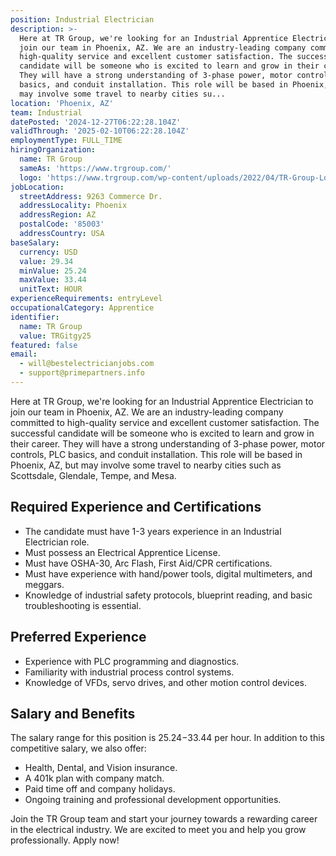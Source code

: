 ```yaml
---
position: Industrial Electrician
description: >-
  Here at TR Group, we're looking for an Industrial Apprentice Electrician to
  join our team in Phoenix, AZ. We are an industry-leading company committed to
  high-quality service and excellent customer satisfaction. The successful
  candidate will be someone who is excited to learn and grow in their career.
  They will have a strong understanding of 3-phase power, motor controls, PLC
  basics, and conduit installation. This role will be based in Phoenix, AZ, but
  may involve some travel to nearby cities su...
location: 'Phoenix, AZ'
team: Industrial
datePosted: '2024-12-27T06:22:28.104Z'
validThrough: '2025-02-10T06:22:28.104Z'
employmentType: FULL_TIME
hiringOrganization:
  name: TR Group
  sameAs: 'https://www.trgroup.com/'
  logo: 'https://www.trgroup.com/wp-content/uploads/2022/04/TR-Group-Logo.png'
jobLocation:
  streetAddress: 9263 Commerce Dr.
  addressLocality: Phoenix
  addressRegion: AZ
  postalCode: '85003'
  addressCountry: USA
baseSalary:
  currency: USD
  value: 29.34
  minValue: 25.24
  maxValue: 33.44
  unitText: HOUR
experienceRequirements: entryLevel
occupationalCategory: Apprentice
identifier:
  name: TR Group
  value: TRGitgy25
featured: false
email:
  - will@bestelectricianjobs.com
  - support@primepartners.info
---
```




Here at TR Group, we're looking for an Industrial Apprentice Electrician to join our team in Phoenix, AZ. We are an industry-leading company committed to high-quality service and excellent customer satisfaction. The successful candidate will be someone who is excited to learn and grow in their career. They will have a strong understanding of 3-phase power, motor controls, PLC basics, and conduit installation. This role will be based in Phoenix, AZ, but may involve some travel to nearby cities such as Scottsdale, Glendale, Tempe, and Mesa.

## Required Experience and Certifications

- The candidate must have 1-3 years experience in an Industrial Electrician role.
- Must possess an Electrical Apprentice License.
- Must have OSHA-30, Arc Flash, First Aid/CPR certifications.
- Must have experience with hand/power tools, digital multimeters, and meggars.
- Knowledge of industrial safety protocols, blueprint reading, and basic troubleshooting is essential.

## Preferred Experience

- Experience with PLC programming and diagnostics.
- Familiarity with industrial process control systems.
- Knowledge of VFDs, servo drives, and other motion control devices.

## Salary and Benefits

The salary range for this position is $25.24-$33.44 per hour. In addition to this competitive salary, we also offer:

- Health, Dental, and Vision insurance.
- A 401k plan with company match.
- Paid time off and company holidays.
- Ongoing training and professional development opportunities.

Join the TR Group team and start your journey towards a rewarding career in the electrical industry. We are excited to meet you and help you grow professionally. Apply now!
